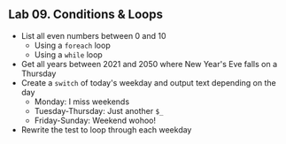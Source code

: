 ## Lab 09. Conditions & Loops

- List all even numbers between 0 and 10
    - Using a `foreach` loop
    - Using a `while` loop
- Get all years between 2021 and 2050 where New Year's Eve falls on a Thursday
- Create a `switch` of today's weekday and output text depending on the day
  - Monday: I miss weekends
  - Tuesday-Thursday: Just another `$_`
  - Friday-Sunday: Weekend wohoo!
- Rewrite the test to loop through each weekday
